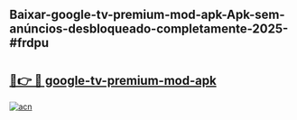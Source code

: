 ## Baixar-google-tv-premium-mod-apk-Apk-sem-anúncios-desbloqueado-completamente-2025-#frdpu

# <h2><a href="https://ainizakaria.my?title=google-tv-premium-mod-apk&ref=22M">🔗👉 🔴 google-tv-premium-mod-apk</a></h2>

[![acn](https://github.com/user-attachments/assets/0f9c940e-d8b0-45ae-aac7-cd30a18b3e1c)](https://ainizakaria.my?title=google-tv-premium-mod-apk&ref=22M)

